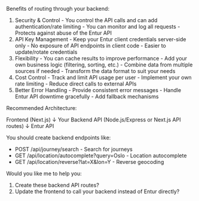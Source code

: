 Benefits of routing through your backend:

  1. Security & Control
    - You control the API calls and can add authentication/rate limiting
    - You can monitor and log all requests
    - Protects against abuse of the Entur API
  2. API Key Management
    - Keep your Entur client credentials server-side only
    - No exposure of API endpoints in client code
    - Easier to update/rotate credentials
  3. Flexibility
    - You can cache results to improve performance
    - Add your own business logic (filtering, sorting, etc.)
    - Combine data from multiple sources if needed
    - Transform the data format to suit your needs
  4. Cost Control
    - Track and limit API usage per user
    - Implement your own rate limiting
    - Reduce direct calls to external APIs
  5. Better Error Handling
    - Provide consistent error messages
    - Handle Entur API downtime gracefully
    - Add fallback mechanisms

  Recommended Architecture:

  Frontend (Next.js)
      ↓
  Your Backend API (Node.js/Express or Next.js API routes)
      ↓
  Entur API

  You should create backend endpoints like:
  - POST /api/journey/search - Search for journeys
  - GET /api/location/autocomplete?query=Oslo - Location autocomplete
  - GET /api/location/reverse?lat=X&lon=Y - Reverse geocoding

  Would you like me to help you:
  1. Create these backend API routes?
  2. Update the frontend to call your backend instead of Entur directly?
